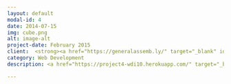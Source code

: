 ```yaml
---
layout: default
modal-id: 4
date: 2014-07-15
img: cube.png
alt: image-alt
project-date: February 2015
client:  <strong><a href="https://generalassemb.ly/" target="_blank" id="special" >General Assembly</a></strong> 
category: Web Development
description: <a href="https://project4-wdi10.herokuapp.com/" target="_blank" data-tooltip="Click on image to go to website"><img src="http://imageshack.com/a/img907/7492/hb4PLm.png"id="center"></a><br><br>Open web page in Google Chrome to view correct render of Rubik's Cube.<br> The yearbook web page was made to show all the students of WDI 10. Designs, layouts and logos were created by me in Photoshop. The site was made with Html, CSS and JQuery. The Rubik's Cube math was made by Diego Ferreiro Val. WDI 10 yearbook website is responsive.

---
```

